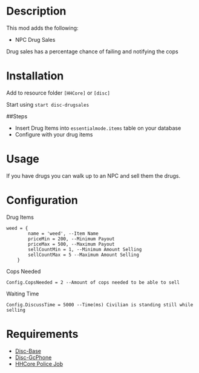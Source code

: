 # Description

This mod adds the following:

- NPC Drug Sales

Drug sales has a percentage chance of failing and notifying the cops

# Installation
Add to resource folder `[HHCore]` or `[disc]`

Start using `start disc-drugsales`

##Steps

- Insert Drug Items into `essentialmode.items` table on your database
- Configure with your drug items

# Usage
If you have drugs you can walk up to an NPC and sell them the drugs.

# Configuration

Drug Items
```
weed = {
        name = 'weed', --Item Name
        priceMin = 200, --Minimum Payout
        priceMax = 500, --Maximum Payout
        sellCountMin = 1, --Minimum Amount Selling
        sellCountMax = 5 --Maximum Amount Selling
    }
```

Cops Needed
```
Config.CopsNeeded = 2 --Amount of cops needed to be able to sell
```

Waiting Time
```
Config.DiscussTime = 5000 --Time(ms) Civilian is standing still while selling
```

# Requirements

- [Disc-Base](https://github.com/DiscworldZA/gta-resources/tree/master/disc-base)
- [Disc-GcPhone](https://github.com/DiscworldZA/gta-resources/tree/master/disc-gcphone)
- [HHCore Police Job](https://github.com/hhrp-Org/hhrp_policejob)
